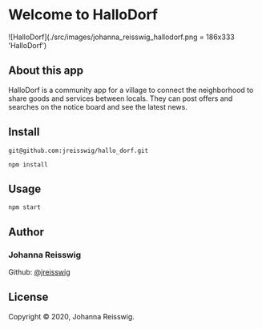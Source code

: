 # Welcome to HalloDorf

![HalloDorf](./src/images/johanna_reisswig_hallodorf.png = 186x333 'HalloDorf')

## About this app

HalloDorf is a community app for a village to connect the neighborhood to share goods and services between locals. They can post offers and searches on the notice board and see the latest news.

## Install

`git@github.com:jreisswig/hallo_dorf.git`

`npm install`

## Usage

`npm start`

## Author

### Johanna Reisswig

Github: [@jreisswig](https://github.com/jreisswig)

## License

Copyright © 2020, Johanna Reisswig.
